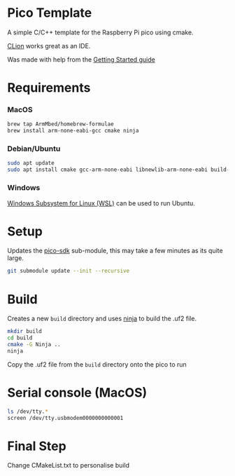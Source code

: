 # Pico Template

A simple C/C++ template for the Raspberry Pi pico using cmake.

[CLion](https://www.jetbrains.com/clion/) works great as an IDE.

Was made with help from the [Getting Started guide](https://datasheets.raspberrypi.org/pico/getting_started_with_pico.pdf)

# Requirements
### MacOS

```bash
brew tap ArmMbed/homebrew-formulae
brew install arm-none-eabi-gcc cmake ninja
```

### Debian/Ubuntu

```bash
sudo apt update
sudo apt install cmake gcc-arm-none-eabi libnewlib-arm-none-eabi build-essential ninja-build
```

### Windows

[Windows Subsystem for Linux (WSL)](https://docs.microsoft.com/en-us/windows/wsl/install) can be used to run Ubuntu.

# Setup

Updates the [pico-sdk](https://github.com/raspberrypi/pico-sdk) sub-module, this may take a few minutes as its quite large.

```bash
git submodule update --init --recursive
```

# Build

Creates a new `build` directory and uses [ninja](https://ninja-build.org/) to build the .uf2 file.

```bash
mkdir build
cd build
cmake -G Ninja ..
ninja
```

Copy the .uf2 file from the `build` directory onto the pico to run

# Serial console (MacOS)

```bash
ls /dev/tty.*
screen /dev/tty.usbmodem0000000000001
```

# Final Step

Change CMakeList.txt to personalise build
